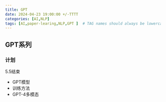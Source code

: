 ```yaml
---
title: GPT
date: 2024-04-23 19:00:00 +/-TTTT
categories: [AI,NLP]
tags: [AI,paper-learing,NLP,GPT ]  # TAG names should always be lowercase
---
```

## GPT系列
### 计划
5.5结束
* GPT模型
* 训练方法
* GPT-4多模态


